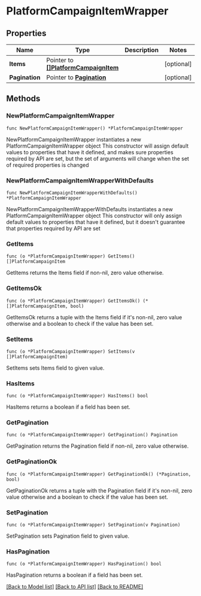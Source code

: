 # PlatformCampaignItemWrapper

## Properties

Name | Type | Description | Notes
------------ | ------------- | ------------- | -------------
**Items** | Pointer to [**[]PlatformCampaignItem**](PlatformCampaignItem.md) |  | [optional] 
**Pagination** | Pointer to [**Pagination**](Pagination.md) |  | [optional] 

## Methods

### NewPlatformCampaignItemWrapper

`func NewPlatformCampaignItemWrapper() *PlatformCampaignItemWrapper`

NewPlatformCampaignItemWrapper instantiates a new PlatformCampaignItemWrapper object
This constructor will assign default values to properties that have it defined,
and makes sure properties required by API are set, but the set of arguments
will change when the set of required properties is changed

### NewPlatformCampaignItemWrapperWithDefaults

`func NewPlatformCampaignItemWrapperWithDefaults() *PlatformCampaignItemWrapper`

NewPlatformCampaignItemWrapperWithDefaults instantiates a new PlatformCampaignItemWrapper object
This constructor will only assign default values to properties that have it defined,
but it doesn't guarantee that properties required by API are set

### GetItems

`func (o *PlatformCampaignItemWrapper) GetItems() []PlatformCampaignItem`

GetItems returns the Items field if non-nil, zero value otherwise.

### GetItemsOk

`func (o *PlatformCampaignItemWrapper) GetItemsOk() (*[]PlatformCampaignItem, bool)`

GetItemsOk returns a tuple with the Items field if it's non-nil, zero value otherwise
and a boolean to check if the value has been set.

### SetItems

`func (o *PlatformCampaignItemWrapper) SetItems(v []PlatformCampaignItem)`

SetItems sets Items field to given value.

### HasItems

`func (o *PlatformCampaignItemWrapper) HasItems() bool`

HasItems returns a boolean if a field has been set.

### GetPagination

`func (o *PlatformCampaignItemWrapper) GetPagination() Pagination`

GetPagination returns the Pagination field if non-nil, zero value otherwise.

### GetPaginationOk

`func (o *PlatformCampaignItemWrapper) GetPaginationOk() (*Pagination, bool)`

GetPaginationOk returns a tuple with the Pagination field if it's non-nil, zero value otherwise
and a boolean to check if the value has been set.

### SetPagination

`func (o *PlatformCampaignItemWrapper) SetPagination(v Pagination)`

SetPagination sets Pagination field to given value.

### HasPagination

`func (o *PlatformCampaignItemWrapper) HasPagination() bool`

HasPagination returns a boolean if a field has been set.


[[Back to Model list]](../README.md#documentation-for-models) [[Back to API list]](../README.md#documentation-for-api-endpoints) [[Back to README]](../README.md)


